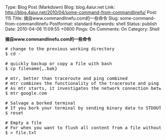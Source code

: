 Type: Blog Post (Markdown)
Blog: blog.4aiur.net
Link: http://blog.4aiur.net/2010/04/some-command-from-commandlinefu/
Post: 115
Title: 摘自www.commandlinefu.com的一些命令
Slug: some-command-from-commandlinefu
Postformat: standard
Keywords: shell
Status: publish
Date: 2010-04-06 11:09:55 +0800
Pings: On
Comments: On
Category: Shell

**摘自www.commandlinefu.com的一些命令**

<pre lang="bash"># change to the previous working directory
$ cd -

# quickly backup or copy a file with bash
$ cp filename{,.bak}

# mtr, better than traceroute and ping combined
# mtr combines the functionality of the traceroute and ping programs in a single network diagnostic tool.
# As mtr starts, it investigates the network connection between the host mtr runs on and HOSTNAME. by sending packets with purposly low TTLs. It continues to send packets with low TTL, noting the response time of the intervening routers. This allows mtr to print the response percentage and response times of the internet route to HOSTNAME. A sudden increase in packetloss or response time is often an indication of a bad (or simply over‐loaded) link.
$ mtr google.com

# Salvage a borked terminal
# If you bork your terminal by sending binary data to STDOUT or similar, you can get your terminal back using this command rather than killing and restarting the session. Note that you often won't be able to see the characters as you type them.
$ reset

# Empty a file
# For when you want to flush all content from a file without removing it (hat-tip to Marc Kilgus).
$ > file.txt</pre>
